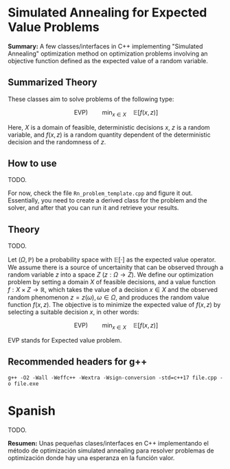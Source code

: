 # Simulated Annealing for Expected Value Problems

**Summary:**
A few classes/interfaces in C++ implementing "Simulated Annealing" optimization method on optimization problems involving an objective function defined as the expected value of a random variable.

## Summarized Theory

These classes aim to solve problems of the following type:

$$\text{EVP})\quad\quad \min_{x \in X} \quad \mathbb E[f(x,z)] $$

Here, $X$ is a domain of feasible, deterministic decisions $x$, $z$ is a random variable, and $f(x,z)$ is a random quantity dependent of the deterministic decision and the randomness of $z$. 

## How to use

TODO.

For now, check the file `Rn_problem_template.cpp` and figure it out.
Essentially, you need to create a derived class for the problem and the solver, and after that you can run it and retrieve your results.

## Theory

TODO.

Let $(\Omega,\mathbb P)$ be a probability space with $\mathbb E[\cdot]$ as the expected value operator. We assume there is a source of uncertainity that can be observed through a random variable $z$ into a space $Z$ ($z:\Omega \rightarrow Z$). We define our optimization problem by setting a domain $X$ of feasible decisions, and a value function $f:X\times Z \longrightarrow \mathbb R$, which takes the value of a decision $x\in X$ and the observed random phenomenon $z=z(\omega), \omega \in \Omega$, and produces the random value function $f(x,z)$. The objective is to minimize the expected value of $f(x,z)$ by selecting a suitable decision $x$, in other words:

$$\text{EVP})\quad\quad \min_{x \in X} \quad \mathbb E[f(x,z)] $$

EVP stands for Expected value problem.

## Recommended headers for g++
```g++ -O2 -Wall -Weffc++ -Wextra -Wsign-conversion -std=c++17 file.cpp -o file.exe```

# Spanish

TODO.

**Resumen:**
Unas pequeñas clases/interfaces en C++ implementando el método de optimización simulated annealing para resolver problemas de optimización donde hay una esperanza en la función valor.
